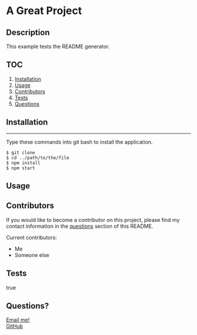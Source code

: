 # A Great Project

  ## Description
  This example tests the README generator.

  ## TOC
  1. [Installation](#installation)   
  2. [Usage](#usage)                 
  3. [Contributors](#contributors)
  4. [Tests](#tests)
  5. [Questions](#questions)

  ## Installation
  ***
  Type these commands into git bash to install the application.
  ```
  $ git clone 
  $ cd ../path/to/the/file
  $ npm install
  $ npm start
  ```
  

  ## Usage
  

  ## Contributors
  If you would like to become a contributor on this project, please find my contact information in the [questions](#questions)
  section of this README.

  Current contributors:<br>
  * Me
 *  Someone else

  ## Tests
  true

  ## Questions?
  <a href = "mailto:cody.scoles@gmail.com"> Email me! </a> <br>
  <a href = "https://www.github.com/YellowYam"> GitHub </a>

